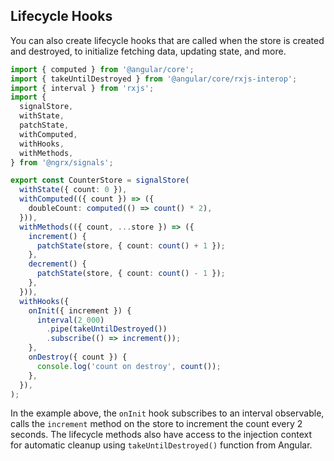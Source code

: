## Lifecycle Hooks

You can also create lifecycle hooks that are called when the store is created and destroyed, to initialize fetching data, updating state, and more.

```ts
import { computed } from '@angular/core';
import { takeUntilDestroyed } from '@angular/core/rxjs-interop';
import { interval } from 'rxjs';
import {
  signalStore,
  withState,
  patchState,
  withComputed,
  withHooks,
  withMethods,
} from '@ngrx/signals';

export const CounterStore = signalStore(
  withState({ count: 0 }),
  withComputed(({ count }) => ({
    doubleCount: computed(() => count() * 2),
  })),
  withMethods(({ count, ...store }) => ({
    increment() {
      patchState(store, { count: count() + 1 });
    },
    decrement() {
      patchState(store, { count: count() - 1 });
    },
  })),
  withHooks({
    onInit({ increment }) {
      interval(2_000)
        .pipe(takeUntilDestroyed())
        .subscribe(() => increment());
    },
    onDestroy({ count }) {
      console.log('count on destroy', count());
    },
  }),
);
```

In the example above, the `onInit` hook subscribes to an interval observable, calls the `increment` method on the store to increment the count every 2 seconds. The lifecycle methods also have access to the injection context for automatic cleanup using `takeUntilDestroyed()` function from Angular.